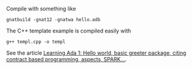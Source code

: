 Compile with something like

    gnatbuild -gnat12 -gnatwa hello.adb

The C++ template example is compiled easily with

    g++ templ.cpp -o templ

See the article [Learning Ada 1: Hello world, basic greeter package, citing contract based programming, aspects, SPARK…](https://steemit.com/ada-lang/@xinta/learning-ada-1-hello-world-basic-greeter-package-citing-contract-based-programming-aspects-spark).
